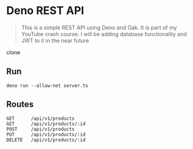 # Deno REST API
> This is a simple REST API using Deno and Oak. It is part of my YouTube crash course. I will be adding database functionality and JWT to it in the near future

clone
## Run
```
deno run --allow-net server.ts
```

## Routes
```
GET      /api/v1/products
GET      /api/v1/products/:id
POST     /api/v1/products
PUT      /api/v1/products/:id
DELETE   /api/v1/products/:id
```